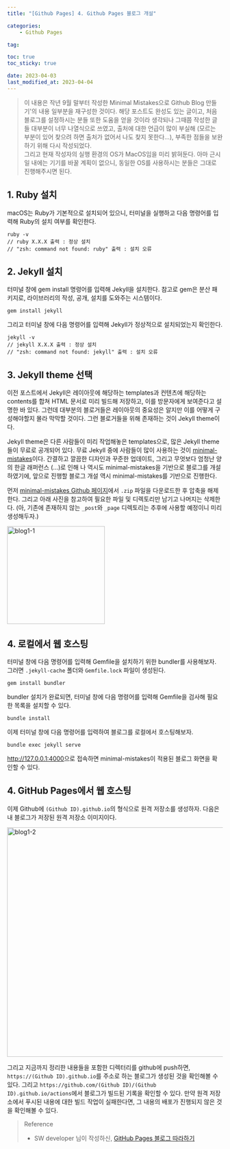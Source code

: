 ```yaml
---
title: "[Github Pages] 4. Github Pages 블로그 개설"

categories:
    - Github Pages

tag:

toc: true
toc_sticky: true

date: 2023-04-03
last_modified_at: 2023-04-04
---
```


> 이 내용은 작년 9월 말부터 작성한 Minimal Mistakes으로 Github Blog 만들기'의 내용 일부분을 재구성한 것이다. 해당 포스트도 완성도 있는 글이고, 처음 블로그를 설정하시는 분들 또한 도움을 얻을 것이라 생각되나 그때쯤 작성한 글들 대부분이 너무 나열식으로 쓰였고, 출처에 대한 언급이 많이 부실해 (모르는 부분이 있어 찾으려 하면 출처가 없어서 나도 찾지 못한다...), 부족한 점들을 보완하기 위해 다시 작성되었다.<br>
> 그리고 현재 작성자의 실행 환경의 OS가 MacOS임을 미리 밝혀둔다. 아마 근시일 내에는 기기를 바꿀 계획이 없으니, 동일한 OS를 사용하시는 분들은 그대로 진행해주시면 된다.

## 1. Ruby 설치
macOS는 Ruby가 기본적으로 설치되어 있으니, 터미널을 실행하고 다음 명령어를 입력해 Ruby의 설치 여부를 확인한다.

```
ruby -v
// ruby X.X.X 출력 : 정상 설치
// "zsh: command not found: ruby" 출력 : 설치 오류
```

## 2. Jekyll 설치
터미널 창에 gem install 명령어를 입력해 Jekyll을 설치한다. 참고로 gem은 분산 패키지로, 라이브러리의 작성, 공개, 설치를 도와주는 시스템이다.

```
gem install jekyll
```

그리고 터미널 창에 다음 명령어를 입력해 Jekyll가 정상적으로 설치되었는지 확인한다.

```
jekyll -v
// jekyll X.X.X 출력 : 정상 설치
// "zsh: command not found: jekyll" 출력 : 설치 오류
```

## 3. Jekyll theme 선택
이전 포스트에서 Jekyll은 레이아웃에 해당하는 templates과 컨텐츠에 해당하는 contents를 합쳐 HTML 문서로 미리 빌드해 저장하고, 이를 방문자에게 보여준다고 설명한 바 있다. 그런데 대부분의 블로거들은 레이아웃의 중요성은 알지만 이를 어떻게 구성해야할지 몰라 막막할 것이다. 그런 블로거들을 위해 존재하는 것이 Jekyll theme이다.<br>

Jekyll theme은 다른 사람들이 미리 작업해놓은 templates으로, 많은 Jekyll theme들이 무료로 공개되어 있다. 무료 Jekyll 중에 사람들이 많이 사용하는 것이 <a href="https://mmistakes.github.io/minimal-mistakes/">minimal-mistakes</a>이다. 간결하고 깔끔한 디자인과 꾸준한 업데이트, 그리고 무엇보다 엄청난 양의 한글 래퍼런스 (...)로 인해 나 역시도 minimal-mistakes을 기반으로 블로그를 개설하였기에, 앞으로 진행할 블로그 개설 역시 minimal-mistakes를 기반으로 진행한다.<br>

먼저 <a href="https://github.com/mmistakes/minimal-mistakes">minimal-mistakes Github 페이지</a>에서 ```.zip``` 파일을 다운로드한 후 압축을 해제한다. 그리고 아래 사진을 참고하여 필요한 파일 및 디렉토리만 남기고 나머지는 삭제한다. (아, 기존에 존재하지 않는 ```_post```와 ```_page``` 디렉토리는 추후에 사용할 예정이니 미리 생성해두자.)

<img width="228" alt="blog1-1" src="https://user-images.githubusercontent.com/105341168/229804167-bbb75af4-6ec4-4683-9753-0f2cbf7d97bb.png">

## 4. 로컬에서 웹 호스팅
터미널 창에 다음 명령어를 입력해 Gemfile을 설치하기 위한 bundler를 사용해보자. 그러면 ```.jekyll-cache``` 폴더와 ```Gemfile.lock``` 파일이 생성된다.

```
gem install bundler
```

bundler 설치가 완료되면, 터미널 창에 다음 명령어를 입력해 Gemfile을 검사해 필요한 목록을 설치할 수 있다.

```
bundle install
```

이제 터미널 창에 다음 명령어를 입력하여 블로그를 로컬에서 호스팅해보자.

```
bundle exec jekyll serve
```

<a href="http://127.0.0.1:4000">http://127.0.0.1:4000</a>으로 접속하면 minimal-mistakes이 적용된 블로그 화면을 확인할 수 있다.


## 4. GitHub Pages에서 웹 호스팅

이제 Github에 ```(Github ID).github.io```의 형식으로 원격 저장소를 생성하자. 다음은 내 블로그가 저장된 원격 저장소 이미지이다.

<img width="535" alt="blog1-2" src="https://user-images.githubusercontent.com/105341168/229810964-1fb40be8-4fc9-4949-89b2-1eb4b77fa0ff.png">

그리고 지금까지 정리한 내용들을 포함한 디렉터리를 github에 push하면, ```https://(Github ID).github.io```를 주소로 하는 블로그가 생성된 것을 확인해볼 수 있다. 그리고 ```https://github.com/(Github ID)/(Github ID).github.io/actions```에서 블로그가 빌드된 기록을 확인할 수 있다. 만약 원격 저장소에서 푸시된 내용에 대한 빌드 작업이 실패한다면, 그 내용의 배포가 진행되지 않은 것을 확인해볼 수 있다.

> Reference
> - SW developer 님이 작성하신, <a href="https://devinlife.com/howto/">GitHub Pages 블로그 따라하기</a>